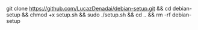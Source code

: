 git clone https://github.com/LucazDenadai/debian-setup.git && cd debian-setup && chmod +x setup.sh && sudo ./setup.sh && cd .. && rm -rf debian-setup
